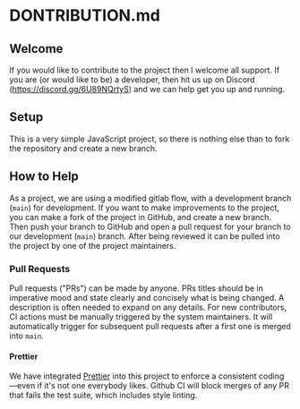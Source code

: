 # DONTRIBUTION.md

## Welcome

If you would like to contribute to the project then I welcome all support. If you are (or would like to be) a developer, then hit us up on Discord (https://discord.gg/6U89NQrtyS) and we can help get you up and running.

## Setup

This is a very simple JavaScript project, so there is nothing else than to fork the repository and create a new branch.

## How to Help

As a project, we are using a modified gitlab flow, with a development branch (`main`) for development. If you want to make improvements to the project, you can make a fork of the project in GitHub, and create a new branch. Then push your branch to GitHub and open a pull request for your branch to our development (`main`) branch. After being reviewed it can be pulled into the project by one of the project maintainers.

### Pull Requests

Pull requests ("PRs") can be made by anyone. PRs titles should be in imperative mood and state clearly and concisely what is being changed. A description is often needed to expand on any details. For new contributors, CI actions must be manually triggered by the system maintainers. It will automatically trigger for subsequent pull requests after a first one is merged into `main`.

#### Prettier

We have integrated [Prettier](https://prettier.io/) into this project to enforce a consistent coding—even if it's not one everybody likes. Github CI will block merges of any PR that fails the test suite, which includes style linting.
